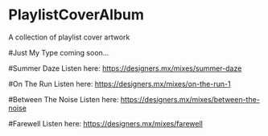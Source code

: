 # PlaylistCoverAlbum
A collection of playlist cover artwork 

#Just My Type
coming soon... 

#Summer Daze
Listen here: https://designers.mx/mixes/summer-daze

#On The Run
Listen here: https://designers.mx/mixes/on-the-run-1 

#Between The Noise
Listen here: https://designers.mx/mixes/between-the-noise 

#Farewell
Listen here: https://designers.mx/mixes/farewell

